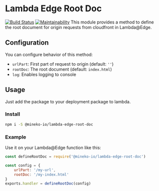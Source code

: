 # Lambda Edge Root Doc
[![Build Status](https://travis-ci.org/mineko-io/lambda-edge-root-doc.svg?branch=master)](https://travis-ci.org/mineko-io/lambda-edge-root-doc) [![Maintainability](https://api.codeclimate.com/v1/badges/b76fb2fec34f0f51cde4/maintainability)](https://codeclimate.com/github/mineko-io/lambda-edge-root-doc/maintainability)
This module provides a method to define the root document for origin requests from cloudfront in Lambda@Edge.

## Configuration
You can configure behavior of this method:

* `urlPart`: First part of request to origin (default: `''`)
* `rootDoc`: The root document (default: `index.html`)
* `log`: Enables logging to console

## Usage
Just add the package to your deployment package to lambda.

### Install
```bash
npm i -S @mineko-io/lambda-edge-root-doc
```

### Example
Use it on your Lambda@Edge function like this:
```js
const defineRootDoc = require('@mineko-io/lambda-edge-root-doc')

const config = {
    urlPart: '/my-url',
    rootDoc: '/my-index.html'
}
exports.handler = defineRootDoc(config)
```